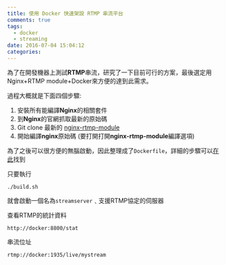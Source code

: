 ```yaml
---
title: 使用 Docker 快速架設 RTMP 串流平台
comments: true
tags:
  - docker
  - streaming
date: 2016-07-04 15:04:12
categories:
---
```


為了在開發機器上測試**RTMP**串流，研究了一下目前可行的方案，最後選定用Nginx+RTMP module+Docker來方便的達到此需求。

過程大概就是下面四個步驟:

1. 安裝所有能編譯**Nginx**的相關套件
1. 到**Nginx**的官網抓取最新的原始碼
1. Git clone 最新的 [nginx-rtmp-module](https://github.com/arut/nginx-rtmp-module.git)
1. 開始編譯**nginx**原始碼 (要打開打開**nginx-rtmp-module**編譯選項)

為了之後可以很方便的無腦啟動，因此整理成了`Dockerfile`，詳細的步驟可以[在此](https://github.com/moiamond/dockerfiles/tree/master/nginx-rtmp)找到

只要執行

```shell
./build.sh
```

就會啟動一個名為`streamserver`﹑支援RTMP協定的伺服器

查看RTMP的統計資料

```shell
http://docker:8800/stat
```

串流位址

```shell
rtmp://docker:1935/live/mystream
```